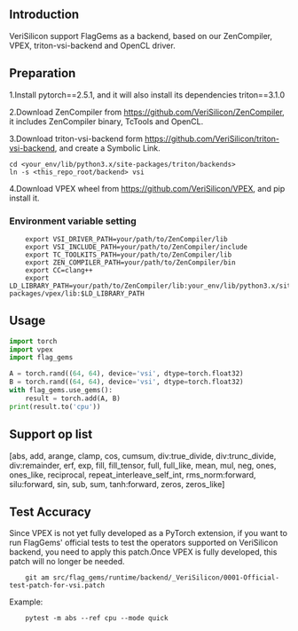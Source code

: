 ## Introduction
VeriSilicon support FlagGems as a backend, based on our ZenCompiler, VPEX, triton-vsi-backend and OpenCL driver.

## Preparation
1.Install pytorch==2.5.1, and it will also install its dependencies triton==3.1.0

2.Download ZenCompiler from https://github.com/VeriSilicon/ZenCompiler, it includes ZenCompiler binary, TcTools and OpenCL.

3.Download triton-vsi-backend form https://github.com/VeriSilicon/triton-vsi-backend, and create a Symbolic Link.
```shell
cd <your_env/lib/python3.x/site-packages/triton/backends>
ln -s <this_repo_root/backend> vsi
```

4.Download VPEX wheel from https://github.com/VeriSilicon/VPEX, and pip install it.

### Environment variable setting
```shell
    export VSI_DRIVER_PATH=your/path/to/ZenCompiler/lib
    export VSI_INCLUDE_PATH=your/path/to/ZenCompiler/include
    export TC_TOOLKITS_PATH=your/path/to/ZenCompiler/lib
    export ZEN_COMPILER_PATH=your/path/to/ZenCompiler/bin
    export CC=clang++
    export LD_LIBRARY_PATH=your/path/to/ZenCompiler/lib:your_env/lib/python3.x/site-packages/vpex/lib:$LD_LIBRARY_PATH
```

## Usage

```python
import torch
import vpex
import flag_gems

A = torch.rand((64, 64), device='vsi', dtype=torch.float32)
B = torch.rand((64, 64), device='vsi', dtype=torch.float32)
with flag_gems.use_gems():
    result = torch.add(A, B)
print(result.to('cpu'))
```
## Support op list
[abs, add, arange, clamp, cos, cumsum, div:true_divide, div:trunc_divide, div:remainder, erf, exp, fill, fill_tensor, full, full_like, mean, mul, neg, ones, ones_like, reciprocal, repeat_interleave_self_int, rms_norm:forward, silu:forward, sin, sub, sum, tanh:forward, zeros, zeros_like]

## Test Accuracy
Since VPEX is not yet fully developed as a PyTorch extension, if you want to run FlagGems' official tests to test the operators supported on VeriSilicon backend, you need to apply this patch.Once VPEX is fully developed, this patch will no longer be needed.
```shell
    git am src/flag_gems/runtime/backend/_VeriSilicon/0001-Official-test-patch-for-vsi.patch
```
Example:
```shell
    pytest -m abs --ref cpu --mode quick
```